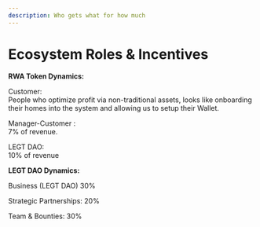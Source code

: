 ```yaml
---
description: Who gets what for how much
---
```


# Ecosystem Roles & Incentives

**RWA Token Dynamics:**

Customer: \
People who optimize profit via non-traditional assets, looks like onboarding their homes into the system and allowing us to setup their Wallet.&#x20;

Manager-Customer : \
7% of revenue.

LEGT DAO: \
10% of revenue&#x20;



**LEGT DAO Dynamics:**

Business (LEGT DAO) 30%

Strategic Partnerships: 20%

Team & Bounties: 30%&#x20;

